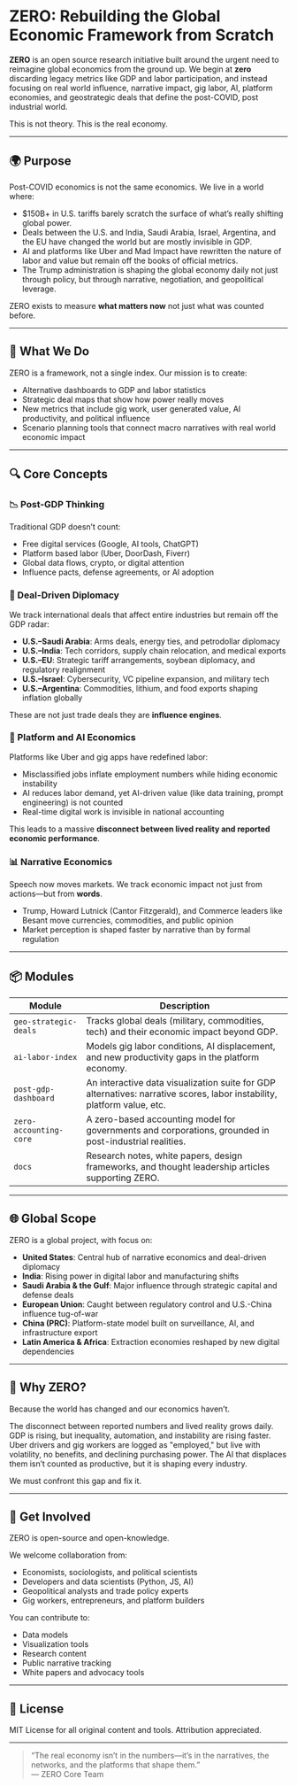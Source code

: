 # ZERO: Rebuilding the Global Economic Framework from Scratch

**ZERO** is an open source research initiative built around the urgent need to reimagine global economics from the ground up. We begin at **zero** discarding legacy metrics like GDP and labor participation, and instead focusing on real world influence, narrative impact, gig labor, AI, platform economies, and geostrategic deals that define the post-COVID, post industrial world.

This is not theory. This is the real economy.

---

## 🌍 Purpose

Post-COVID economics is not the same economics. We live in a world where:

- $150B+ in U.S. tariffs barely scratch the surface of what’s really shifting global power.
- Deals between the U.S. and India, Saudi Arabia, Israel, Argentina, and the EU have changed the world but are mostly invisible in GDP.
- AI and platforms like Uber and Mad Impact have rewritten the nature of labor and value but remain off the books of official metrics.
- The Trump administration is shaping the global economy daily not just through policy, but through narrative, negotiation, and geopolitical leverage.

ZERO exists to measure **what matters now** not just what was counted before.

---

## 🔧 What We Do

ZERO is a framework, not a single index. Our mission is to create:

- Alternative dashboards to GDP and labor statistics
- Strategic deal maps that show how power really moves
- New metrics that include gig work, user generated value, AI productivity, and political influence
- Scenario planning tools that connect macro narratives with real world economic impact

---

## 🔍 Core Concepts

### 📉 Post-GDP Thinking
Traditional GDP doesn’t count:

- Free digital services (Google, AI tools, ChatGPT)
- Platform based labor (Uber, DoorDash, Fiverr)
- Global data flows, crypto, or digital attention
- Influence pacts, defense agreements, or AI adoption

### 🤝 Deal-Driven Diplomacy
We track international deals that affect entire industries but remain off the GDP radar:

- **U.S.–Saudi Arabia**: Arms deals, energy ties, and petrodollar diplomacy
- **U.S.–India**: Tech corridors, supply chain relocation, and medical exports
- **U.S.–EU**: Strategic tariff arrangements, soybean diplomacy, and regulatory realignment
- **U.S.–Israel**: Cybersecurity, VC pipeline expansion, and military tech
- **U.S.–Argentina**: Commodities, lithium, and food exports shaping inflation globally

These are not just trade deals they are **influence engines**.

### 🧠 Platform and AI Economics
Platforms like Uber and gig apps have redefined labor:

- Misclassified jobs inflate employment numbers while hiding economic instability
- AI reduces labor demand, yet AI-driven value (like data training, prompt engineering) is not counted
- Real-time digital work is invisible in national accounting

This leads to a massive **disconnect between lived reality and reported economic performance**.

### 📊 Narrative Economics
Speech now moves markets. We track economic impact not just from actions—but from **words**.

- Trump, Howard Lutnick (Cantor Fitzgerald), and Commerce leaders like Besant move currencies, commodities, and public opinion
- Market perception is shaped faster by narrative than by formal regulation

---

## 📦 Modules

| Module | Description |
|--------|-------------|
| `geo-strategic-deals` | Tracks global deals (military, commodities, tech) and their economic impact beyond GDP. |
| `ai-labor-index` | Models gig labor conditions, AI displacement, and new productivity gaps in the platform economy. |
| `post-gdp-dashboard` | An interactive data visualization suite for GDP alternatives: narrative scores, labor instability, platform value, etc. |
| `zero-accounting-core` | A zero-based accounting model for governments and corporations, grounded in post-industrial realities. |
| `docs` | Research notes, white papers, design frameworks, and thought leadership articles supporting ZERO. |

---

## 🌐 Global Scope

ZERO is a global project, with focus on:

- **United States**: Central hub of narrative economics and deal-driven diplomacy
- **India**: Rising power in digital labor and manufacturing shifts
- **Saudi Arabia & the Gulf**: Major influence through strategic capital and defense deals
- **European Union**: Caught between regulatory control and U.S.-China influence tug-of-war
- **China (PRC)**: Platform-state model built on surveillance, AI, and infrastructure export
- **Latin America & Africa**: Extraction economies reshaped by new digital dependencies

---

## 🧠 Why ZERO?

Because the world has changed and our economics haven’t.

The disconnect between reported numbers and lived reality grows daily. GDP is rising, but inequality, automation, and instability are rising faster. Uber drivers and gig workers are logged as "employed," but live with volatility, no benefits, and declining purchasing power. The AI that displaces them isn’t counted as productive, but it is shaping every industry.

We must confront this gap and fix it.

---

## 🤝 Get Involved

ZERO is open-source and open-knowledge.

We welcome collaboration from:

- Economists, sociologists, and political scientists
- Developers and data scientists (Python, JS, AI)
- Geopolitical analysts and trade policy experts
- Gig workers, entrepreneurs, and platform builders

You can contribute to:

- Data models
- Visualization tools
- Research content
- Public narrative tracking
- White papers and advocacy tools

---

## 🧾 License

MIT License for all original content and tools. Attribution appreciated.

---

> “The real economy isn’t in the numbers—it’s in the narratives, the networks, and the platforms that shape them.”  
> — ZERO Core Team
